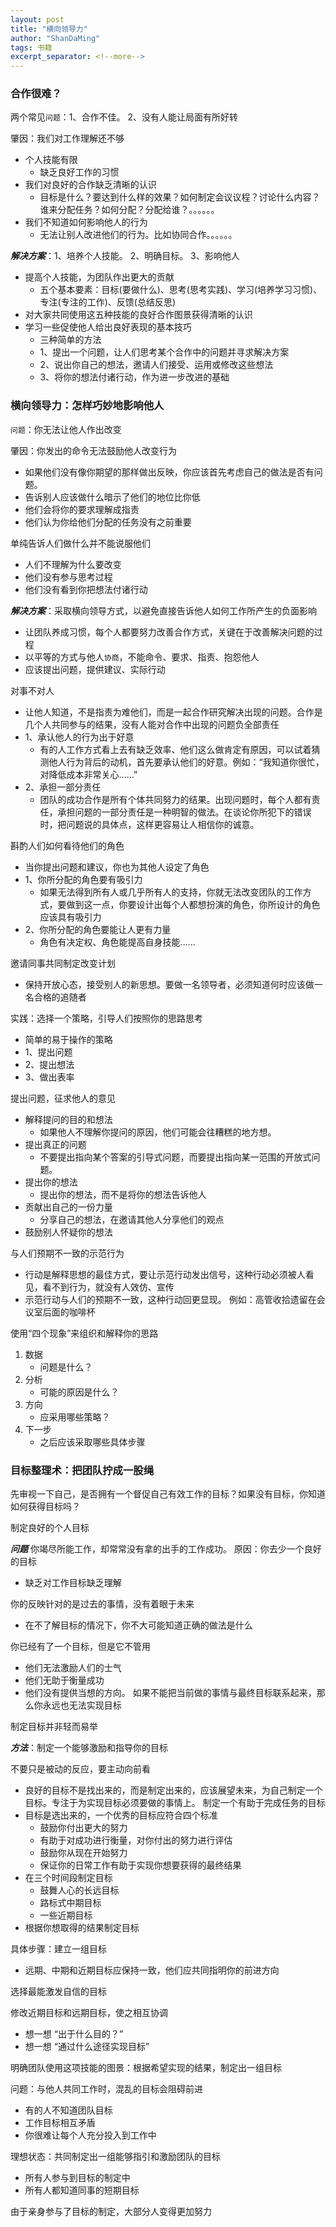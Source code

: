 ```yaml
---
layout: post
title: "横向领导力"
author: "ShanDaMing"
tags: 书籍
excerpt_separator: <!--more-->
---
```


<!--more-->
### 合作很难？
两个常见`问题`：1、合作不佳。 2、没有人能让局面有所好转

肇因：我们对工作理解还不够
* 个人技能有限
	 - 缺乏良好工作的习惯
* 我们对良好的合作缺乏清晰的认识
	 - 目标是什么？要达到什么样的效果？如何制定会议议程？讨论什么内容？谁来分配任务？如何分配？分配给谁？。。。。。。
* 我们不知道如何影响他人的行为
	 - 无法让别人改进他们的行为。比如协同合作。。。。。。
	 
***解决方案***：1、培养个人技能。 2、明确目标。 3、影响他人
* 提高个人技能，为团队作出更大的贡献
	 - 五个基本要素：目标(要做什么)、思考(思考实践)、学习(培养学习习惯)、专注(专注的工作)、反馈(总结反思)
* 对大家共同使用这五种技能的良好合作图景获得清晰的认识
* 学习一些促使他人给出良好表现的基本技巧
	 - 三种简单的方法
	 - 1、提出一个问题，让人们思考某个合作中的问题并寻求解决方案
	 - 2、说出你自己的想法，邀请人们接受、运用或修改这些想法
	 - 3、将你的想法付诸行动，作为进一步改进的基础

### 横向领导力：怎样巧妙地影响他人
`问题`：你无法让他人作出改变

肇因：你发出的命令无法鼓励他人改变行为
* 如果他们没有像你期望的那样做出反映，你应该首先考虑自己的做法是否有问题。
* 告诉别人应该做什么暗示了他们的地位比你低
* 他们会将你的要求理解成指责
* 他们认为你给他们分配的任务没有之前重要

单纯告诉人们做什么并不能说服他们
* 人们不理解为什么要改变
* 他们没有参与思考过程
* 他们没有看到你把想法付诸行动

***解决方案***：采取横向领导方式，以避免直接告诉他人如何工作所产生的负面影响
* 让团队养成习惯，每个人都要努力改善合作方式，关键在于改善解决问题的过程
* 以平等的方式与他人`协商`，不能命令、要求、指责、抱怨他人
* 应该提出问题，提供建议、实际行动

对事不对人
* 让他人知道，不是指责为难他们，而是一起合作研究解决出现的问题。合作是几个人共同参与的结果，没有人能对合作中出现的问题负全部责任
* 1、承认他人的行为出于好意
	 - 有的人工作方式看上去有缺乏效率、他们这么做肯定有原因，可以试着猜测他人行为背后的动机，首先要承认他们的好意。例如：“我知道你很忙，对降低成本非常关心......”
* 2、承担一部分责任
	 - 团队的成功合作是所有个体共同努力的结果。出现问题时，每个人都有责任，承担问题的一部分责任是一种明智的做法。在谈论你所犯下的错误时，把问题说的具体点，这样更容易让人相信你的诚意。

斟酌人们如何看待他们的角色
* 当你提出问题和建议，你也为其他人设定了角色
* 1、你所分配的角色要有吸引力
	 - 如果无法得到所有人或几乎所有人的支持，你就无法改变团队的工作方式，要做到这一点，你要设计出每个人都想扮演的角色，你所设计的角色应该具有吸引力
* 2、你所分配的角色要能让人更有力量
	 - 角色有决定权、角色能提高自身技能......
	 
邀请同事共同制定改变计划
* 保持开放心态，接受别人的新思想。要做一名领导者，必须知道何时应该做一名合格的追随者

实践：选择一个策略，引导人们按照你的思路思考
* 简单的易于操作的策略
* 1、提出问题
* 2、提出想法
* 3、做出表率

提出问题，征求他人的意见
* 解释提问的目的和想法
	 - 如果他人不理解你提问的原因，他们可能会往糟糕的地方想。
* 提出真正的问题
	 - 不要提出指向某个答案的引导式问题，而要提出指向某一范围的开放式问题。
* 提出你的想法
	 - 提出你的想法，而不是将你的想法告诉他人
* 贡献出自己的一份力量
	 - 分享自己的想法，在邀请其他人分享他们的观点
* 鼓励别人怀疑你的想法

与人们预期不一致的示范行为
* 行动是解释思想的最佳方式，要让示范行动发出信号，这种行动必须被人看见，看不到行为，就没有人效仿、宣传
* 示范行动与人们的预期不一致，这种行动回更显现。 例如：高管收拾遗留在会议室后面的咖啡杯

使用“四个现象”来组织和解释你的思路
1. 数据 
	 - 问题是什么？
2. 分析 
	 - 可能的原因是什么？
3. 方向 
	 - 应采用哪些策略？
4. 下一步 
	 - 之后应该采取哪些具体步骤
	 
### 目标整理术：把团队拧成一股绳
先审视一下自己，是否拥有一个督促自己有效工作的目标？如果没有目标，你知道如何获得目标吗？

制定良好的个人目标

***问题*** 你竭尽所能工作，却常常没有拿的出手的工作成功。  原因：你去少一个良好的目标
* 缺乏对工作目标缺乏理解

你的反映针对的是过去的事情，没有着眼于未来
* 在不了解目标的情况下，你不大可能知道正确的做法是什么

你已经有了一个目标，但是它不管用
* 他们无法激励人们的士气
* 他们无助于衡量成功
* 他们没有提供当想的方向。  如果不能把当前做的事情与最终目标联系起来，那么你永远也无法实现目标

制定目标并非轻而易举

***方法***：制定一个能够激励和指导你的目标

不要只是被动的反应，要主动向前看
* 良好的目标不是找出来的，而是制定出来的，应该展望未来，为自己制定一个目标。专注于为实现目标必须要做的事情上。
制定一个有助于完成任务的目标
* 目标是选出来的，一个优秀的目标应符合四个标准
	 - 鼓励你付出更大的努力
	 - 有助于对成功进行衡量，对你付出的努力进行评估
	 - 鼓励你从现在开始努力
	 - 保证你的日常工作有助于实现你想要获得的最终结果
* 在三个时间段制定目标
	 - 鼓舞人心的长远目标
	 - 路标式中期目标
	 - 一些近期目标
* 根据你想取得的结果制定目标

具体步骤：建立一组目标
* 远期、中期和近期目标应保持一致，他们应共同指明你的前进方向

选择最能激发自信的目标

修改近期目标和远期目标，使之相互协调
* 想一想 “出于什么目的？”
* 想一想 “通过什么途径实现目标”

明确团队使用这项技能的图景：根据希望实现的结果，制定出一组目标

问题：与他人共同工作时，混乱的目标会阻碍前进
* 有的人不知道团队目标
* 工作目标相互矛盾
* 你很难让每个人充分投入到工作中

理想状态：共同制定出一组能够指引和激励团队的目标
* 所有人参与到目标的制定中
* 所有人都知道同事的短期目标

由于亲身参与了目标的制定，大部分人变得更加努力
